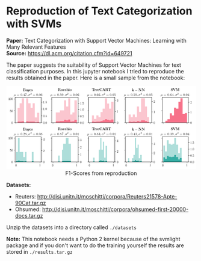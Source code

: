 # Reproduction of Text Categorization with SVMs

**Paper:** Text Categorization with Support Vector Machines: Learning with Many Relevant Features<br>
**Source:** https://dl.acm.org/citation.cfm?id=649721

The paper suggests the suitability of Support Vector Machines for text classification purposes. In this jupyter notebook I tried to reproduce the results obtained in the paper. Here is a small sample from the notebook:

<p align="center">
  <img alt="F1-Scores" src ="results_hist.png" /><br>
  F1-Scores from reproduction
</p>

**Datasets:**
- Reuters: http://disi.unitn.it/moschitti/corpora/Reuters21578-Apte-90Cat.tar.gz     
- Ohsumed: http://disi.unitn.it/moschitti/corpora/ohsumed-first-20000-docs.tar.gz

Unzip the datasets into a directory called `./datasets`

**Note:** This notebook needs a Python 2 kernel because of the svmlight package and if you don't want to do the training yourself the results are stored in `./results.tar.gz`
